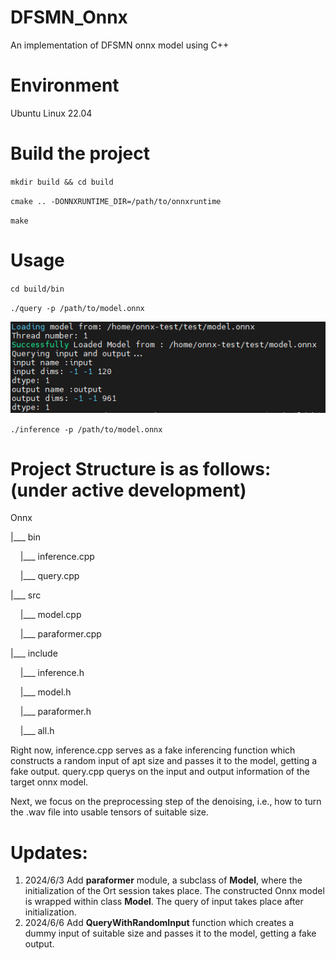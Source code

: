 # DFSMN_Onnx
An implementation of DFSMN onnx model using C++

# Environment
Ubuntu Linux 22.04

# Build the project
`mkdir build && cd build`

`cmake .. -DONNXRUNTIME_DIR=/path/to/onnxruntime`

`make`

# Usage
`cd build/bin`

`./query -p /path/to/model.onnx`

![query result](assets/result_query.png)

`./inference -p /path/to/model.onnx`

# Project Structure is as follows:(under active development)
Onnx

|___ bin

&nbsp;&nbsp;&nbsp;&nbsp;|___ inference.cpp

&nbsp;&nbsp;&nbsp;&nbsp;|___ query.cpp

|___ src


&nbsp;&nbsp;&nbsp;&nbsp;|___ model.cpp

&nbsp;&nbsp;&nbsp;&nbsp;|___ paraformer.cpp

|___ include

&nbsp;&nbsp;&nbsp;&nbsp;|___ inference.h

&nbsp;&nbsp;&nbsp;&nbsp;|___ model.h

&nbsp;&nbsp;&nbsp;&nbsp;|___ paraformer.h

&nbsp;&nbsp;&nbsp;&nbsp;|___ all.h

Right now, inference.cpp serves as a fake inferencing function which constructs a random input of apt size and passes it to the model, getting a fake output.
query.cpp querys on the input and output information of the target onnx model.

Next, we focus on the preprocessing step of the denoising, i.e., how to turn the .wav file into usable tensors of suitable size.

# Updates:
1. 2024/6/3  Add **paraformer** module, a subclass of **Model**, where the initialization of the Ort session takes place. The constructed Onnx model is wrapped within class **Model**. The query of input takes place after initialization.
2. 2024/6/6 Add **QueryWithRandomInput** function which creates a dummy input of suitable size and passes it to the model, getting a fake output.
